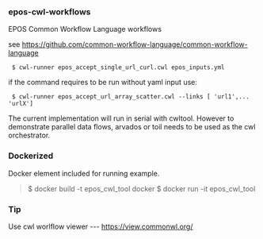 ### epos-cwl-workflows
EPOS Common Workflow Language workflows

see
https://github.com/common-workflow-language/common-workflow-language

```
 $ cwl-runner epos_accept_single_url_curl.cwl epos_inputs.yml
```
if the command requires to be run without yaml input use:
```
 $ cwl-runner epos_accept_url_array_scatter.cwl --links [ 'url1',... 'urlX']
```
The current implementation will run in serial with cwltool. However to demonstrate parallel data flows, arvados or toil needs to be used as the cwl orchestrator.

### Dockerized
Docker element included for running example.

 > $ docker build -t epos_cwl_tool docker 
 > $ docker run  -it epos_cwl_tool 


### Tip
Use cwl worlflow viewer ---
https://view.commonwl.org/

